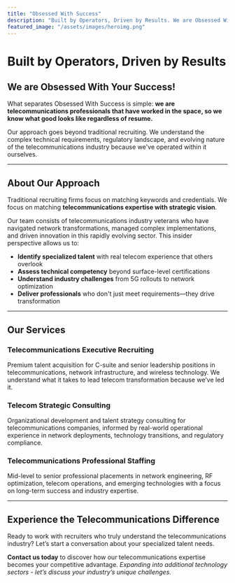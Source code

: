 ```yaml
---
title: "Obsessed With Success"
description: "Built by Operators, Driven by Results. We are Obsessed With Your Success!"
featured_image: "/assets/images/heroimg.png"
---
```


# Built by Operators, Driven by Results

## We are Obsessed With Your Success!

What separates Obsessed With Success is simple: **we are telecommunications professionals that have worked in the space, so we know what good looks like regardless of resume.** 

Our approach goes beyond traditional recruiting. We understand the complex technical requirements, regulatory landscape, and evolving nature of the telecommunications industry because we've operated within it ourselves.

---

## About Our Approach

Traditional recruiting firms focus on matching keywords and credentials. We focus on matching **telecommunications expertise with strategic vision**. 

Our team consists of telecommunications industry veterans who have navigated network transformations, managed complex implementations, and driven innovation in this rapidly evolving sector. This insider perspective allows us to:

- **Identify specialized talent** with real telecom experience that others overlook
- **Assess technical competency** beyond surface-level certifications  
- **Understand industry challenges** from 5G rollouts to network optimization
- **Deliver professionals** who don't just meet requirements—they drive transformation

---

## Our Services

### Telecommunications Executive Recruiting
Premium talent acquisition for C-suite and senior leadership positions in telecommunications, network infrastructure, and wireless technology. We understand what it takes to lead telecom transformation because we&rsquo;ve led it.

### Telecom Strategic Consulting  
Organizational development and talent strategy consulting for telecommunications companies, informed by real-world operational experience in network deployments, technology transitions, and regulatory compliance.

### Telecommunications Professional Staffing
Mid-level to senior professional placements in network engineering, RF optimization, telecom operations, and emerging technologies with a focus on long-term success and industry expertise.

---

## Experience the Telecommunications Difference

Ready to work with recruiters who truly understand the telecommunications industry? Let&rsquo;s start a conversation about your specialized talent needs.

**Contact us today** to discover how our telecommunications expertise becomes your competitive advantage. *Expanding into additional technology sectors - let&rsquo;s discuss your industry&rsquo;s unique challenges.* 